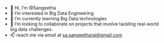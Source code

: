 - 👋 Hi, I’m @Sangeetha
- 👀 I’m interested in Big Data Engineering
- 🌱 I’m currently learning Big Data technologies
- 💞️ I’m looking to collaborate on projects that involve tackling real-world big data challenges.
- 📫 reach me via email at sa.sangeetharaj@gmail.com
  

<!---
Sangeetha-305/Sangeetha-305 is a ✨ special ✨ repository because its `README.md` (this file) appears on your GitHub profile.
You can click the Preview link to take a look at your changes.
--->
